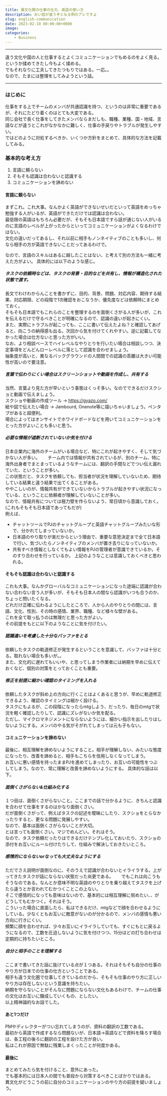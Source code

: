 ```yaml
---
title: 異文化間の仕事の仕方、英語の使い方
description: おい話が違うぞとなる例のアレですよ
slug: english-communication
date: 2023-02-10 00:00:00+0000
image: 
categories:
    - Business
---
```


***
違う文化や国の人と仕事するとよくコミュニケーションでもめるのをよく見る。というか揉めてきたし今もよく揉める。  
でもそれなりに工夫してきたつもりではある。一応。。  
なので、たまには整理をしてみようという話。  

***
  
### はじめに
仕事をする上でチームのメンバが共通認識を持つ、というのは非常に重要であるが、それにたどり着くのはとても大変である。  
同じ会社で長く仕事をしてきたメンバならまだしも、職種、業種、国・地域、言語などが違うとこれがなかなかに難しく、仕事の手戻りやトラブルが発生しやすい。  
ではどのように対処するべきか、いくつか方針をまとめて、具体的な方法を記載してみる。

### 基本的な考え方
1. 言語に頼らない
2. そもそも認識は合わないと認識する
3. コミュニケーションを諦めない

#### 言語に頼らない
まずこれ。これ大事。なんかよく英語ができないせいだといって英語をめっちゃ勉強する人がいるが、英語ができただけでは認識は合わない。  
最低限の英語はもちろん必要だが、そもそも日本語ですら話が通じない人がいるのに言語のレベルが上がったからといってコミュニケーションがよくなるわけではない。  
文化の違いだってあるし、それ以前に相手もノンネイティブのことも多いし、何なら相手の方が英語できないことだってあるわけで。   

なので、言語のスキルはあるに越したことはない、と考えて別の方法も一緒に考えた方がよい。
具体的には以下のような感じ。
##### タスクの依頼時などは、タスクの背景・目的などを共有し、情報が構造化された状態で渡す。
長文でわけわからんことを書かずに、目的、背景、問題、対応内容、期待する結果、対応期限、どの段階で1次確認をおこなうか、優先度などは依頼時にまとめておく。  
そもそも日本語でもこれらのことを整理するのを面倒くさがる人が多いが、これを伝えるだけで守るべきことが明確になるので、認識の違いが起きにくい。  
また、実際にトラブルが起こっても、ここに書いて伝えたよね？と確認してあげると、向こうの納得感も出る。次回から気を付けてくれやすい。逆に記載してなかった場合は仕方ないと思った方がいい。  
なお、より相談ベースでハイレベルなやりとりを行いたい場合は相談しつつ、決定事項をどんどんローレベルに落として認識を合わせましょう。  
抽象度が高いと、異なるバックグラウンドの人間間での認識の乖離は大きい可能性が高いので要注意。  
##### 言葉で伝わりにくい場合はスクリーンショットや動画を作成し、共有する  
当然、言葉より見た方が早いという事態はくっそ多い。なのでできるだけスクショと動画で伝えましょう。  
スクショや動画の作成ツール -> https://gyazo.com/   
絵や図で伝えたい場合 -> Jambourd, Onenote等に描いちゃいましょう。ペンタブがあると超便利。  
場合によってはオンサイトでホワイドボードなどを用いてコミュニケーションをとった方がよいことも多いと思う。  
##### 必要な情報が遮断されていないか気を付ける
日本企業内に海外のチームがいる場合など、特にこれが起きやすく、そして気づかない人が多い。　　
チーム内では情報が共有されているが、別のチーム、特に海外出身者でまとまっているようなチームには、翻訳の手間などでつい伝え漏れていた、ということが多い。  
この状態だと、タスクを依頼しても、担当者が状況を理解していないため、期待している結果と違う結果で出てくることがある。  
ややこしいのが、情報共有ができていないからトラブルが起きやすい状況になっている、ということに依頼者が理解していないことが多い。  
なので、情報共有については極力壁を作らないよう、常日頃から意識しておく。(これもそもそも日本語であってもだが)  
例えば、  
- チャットツールでPJのチャットグループと英語チャットグループみたいな形で、分かれてしまっていないか。
- 日本語のやり取りが楽だからという理由で、重要な意思決定まで全て日本語で行い、気づいたらノンネイティブのメンバが置き去りになっていないか。
- 共有すべき情報としなくてもよい情報をPJの管理者が意識できているか。そのすり合わせを行っているか。
上記のようなことは意識しておくべきと思われる。  
#### そもそも認識は合わないと認識する
これも大事。なんかグローバルなコミュニケーションになった途端に認識が合わない合わない言う人が多いが、そもそも日本人の間なら認識がいつも合うのか、ちょっと問いたくなる。  
どれだけ正確に伝わるようにしたところで、人から人のやりとりの間には、言語、文化、性別、その時の感情、業界、職種、など様々な壁がある。  
これを全て取っ払うのは無理だと思った方がよい。  
その前提をもとに以下のようなことに気を付けたい。
##### 認識違いを考慮した十分なバッファをとる
依頼したタスクの軌道修正が発生するということを意識して、バッファは十分とる。取れない場合も多いが。。  
また、文化的に遅れてもいいや、と思ってしまう作業者には納期を早めに伝えておくなど、個別の対策をとっておくことも重要。  
##### 修正を前提に細かい確認のタイミングを入れる
依頼したタスクが斜め上の方向に行くことはよくあると思うが、早めに軌道修正できるよう、確認のタイミングは細かく設ける。  
タスクにもよるが、この段階になったらmtgしよう、だったり、毎日のmtgで状況を軽く確認したりして、認識にズレがないか気を配る。  
ただし、マイクロマネジメントにならないようには、細かい指示を出したりはしないようにする。メンバのやる気がそがれてしまっては元も子もない。  
#### コミュニケーションを諦めない
最後に、相互理解を諦めないようにすること。相手が理解しない、みたいな態度になったり、改善を諦めると、相手もこちらを信用しなくなってしまう。  
お互いに悪い感情を持ったままPJを進めてしまったり、お互いの可能性をつぶしてしまう。なので、常に理解と改善を諦めないようにする。 
具体的な話は以下。 
##### 面倒くさがらない&仕組み化する
１つ目は、面倒くさがらないこと。ここまでの話で分かるように、きちんと認識を合わせて仕事をするのはかなり面倒くさい。  
だが面倒くさがって、例えばタスクの記述を曖昧にしたり、スクショをとらなかったりすると、更なる問題に発展しやすい。  
なので、基本は面倒くさがらないことが大切。  
とは言っても面倒くさい。マジでめんどい。それはそう。  
なので、タスク依頼だったりはできるだけテンプレ化しておいたり、スクショの添付をお互いにルール付けたりして、仕組みで解決しておきたいところ。  
##### 感情的にならないorなっても大丈夫なようにする
ただでさえ説明が面倒なのに、そのうえで認識が合わないとイライラする。上がってきたタスクが話にならない状態だった尚更である。　　
でもこれは向こうもそうなのである。なんとか意味不明な英語のやりとりを乗り越えてタスクを上げたら違うとか言われてむかつくことこの上ない。  
そこで感情的になっても意味はないので、基本的には相互理解に努めたい、、がどうしてもむかつく。それはそう。  
こういった場合に直面したら、私はできるだけ、mtgなどで顔を合わせるようにしている。少なくともお互いに敵意がないのが分かるので、メンバの感情も悪い方向に行きにくい。  
頻繁に顔を合わせれば、少々お互いにイライラしていても、すぐにもとに戻るようになるので、工数を圧迫しないように気を付けつつ、15分ほどの打ち合わせは定期的に持ちたいところ。  
##### 自分と相手のことを理解する
ここまで書いてきた話に抜けている点が１つある。それはそもそも自分の仕事のやり方が日本での仕事の仕方ということである。  
相手も違う文化圏で仕事してきているのだから、そもそも仕事のやり方に正しいやり方は存在しないという意識を持ちたい。  
納期を守らないことがそんなに問題にならない文化もあるわけで、チームの仕事の文化はお互いに醸成していくもの、としたい。  
以上精神論的なお話でした。  
#### あと1つだけ
PMやディレクターがつい忘れてしまうのが、資料の翻訳の工数である。  
最初から英語で作成するなら問題ないが、日本語→英語などで資料を降ろす場合は、各工程の後ろに翻訳の工程を設けた方が良い。  
私はこれが原因で無駄に残業しまくったことが何度かある。  
#### 最後に
まとめてみたら気を付けること、意外にあった。  
でも基本的には日本人の間でも普段から対策するべきことばかりではある。  
異文化がどうこうの前に自分のコミュニケーションのやり方の前提を疑いましょう。
